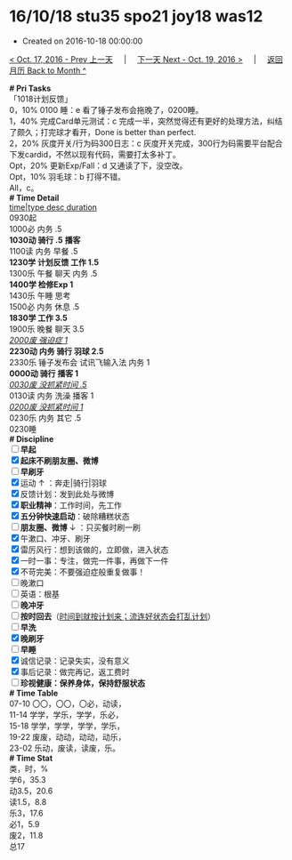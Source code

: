 # 16/10/18 stu35 spo21 joy18 was12

- Created on 2016-10-18 00:00:00

[< Oct. 17, 2016 - Prev 上一天](/_archived/lifelogs/2016/10/d17.md) &nbsp; &nbsp; | &nbsp; &nbsp; [下一天 Next - Oct. 19, 2016 >](/_archived/lifelogs/2016/10/d19.md) &nbsp; &nbsp; |  &nbsp; &nbsp; [返回月历 Back to Month ^](/_archived/lifelogs/2016/10/index.md)
<br/><div><div><b># Pri Tasks</b></div><div>「1018计划反馈」</div><div>0，10% 0100 睡：e 看了锤子发布会拖晚了，0200睡。</div><div>1，40% 完成Card单元测试：c 完成一半，突然觉得还有更好的处理方法，纠结了颇久；打完球才看开，Done is better than perfect.</div><div>2，20% 灰度开关/行为码300日志：c 灰度开关完成，300行为码需要平台配合下发cardid，不然以现有代码，需要打太多补丁。</div><div>Opt，20% 更新Exp/Fall：d 又通读了下，没空改。</div><div>Opt，10% 羽毛球：b 打得不错。</div><div>All，c。</div><div><b># Time Detail</b></div><div><u>time|type desc duration</u></div><div>0930起</div><div>1000必 内务 .5</div><div><b>1030动 骑行 .5</b> <b>播客</b></div><div>1100读 内务 早餐 .5</div><div><b>1230学 计划反馈 工作 1.5</b></div><div>1300乐 午餐 聊天 内务 .5</div><div><b>1400学 检修Exp 1</b></div><div>1430乐 午睡 思考</div><div>1500必 内务 休息 .5</div><div><b>1830学 工作 3.5</b></div><div>1900乐 晚餐 聊天 3.5</div><div><u><i>2000废 强迫症 1</i></u></div><div><b>2230动 内务 骑行 羽球 2.5</b></div><div>2330乐 锤子发布会 试讯飞输入法 内务 1</div><div><b>0000动 骑行 播客 1</b></div><div><u><i>0030废 没抓紧时间 .5</i></u></div><div>0130读 内务 洗澡 播客 1</div><div><u><i>0200废 没抓紧时间 1</i></u></div><div>0230乐 内务 其它 .5</div><div>0230睡</div><div><b># Discipline</b></div><div><b><input type="checkbox"/></b><b>早起</b></div><div><input checked="true" type="checkbox"/><b>起床不刷</b><b>朋友圈、微博</b></div><div><input type="checkbox"/><b>早刷牙</b></div><div><input checked="true" type="checkbox"/>运动 ↑ ：奔走|骑行|羽球</div><div><input checked="true" type="checkbox"/>反馈计划：发到此处与微博</div><div><input checked="true" type="checkbox"/><b>职业精神</b>：工作时间，先工作</div><div><input checked="true" type="checkbox"/><b>五分钟快速启动</b>：破除糟糕状态</div><div><input type="checkbox"/><b>朋友圈、微博</b> ↓ ：只买餐时刷一刷</div><div><input checked="true" type="checkbox"/>午漱口、冲牙、刷牙</div><div><input checked="true" type="checkbox"/>雷厉风行：想到该做的，立即做，进入状态</div><div><input checked="true" type="checkbox"/>一时一事：专注，做完一件事，再做下一件</div><div><input checked="true" type="checkbox"/>不苛完美：不要强迫症般重复做事！</div><div><input type="checkbox"/>晚漱口</div><div><input type="checkbox"/>英语：根基</div><div><b><input type="checkbox"/></b><b>晚冲牙</b></div><div><u><input type="checkbox"/></u><b>按时回去</b>（<u>时间到就按计划来；流连好状态会打乱计划</u>）</div><div><input type="checkbox"/><b>早洗</b></div><div><b><input checked="true" type="checkbox"/></b><b>晚刷牙</b></div><div><input type="checkbox"/><b>早睡</b></div><div><input checked="true" type="checkbox"/>诚信记录：记录失实，没有意义</div><div><input checked="true" type="checkbox"/>事后记录：做完再记，返工费时</div><div><b><input type="checkbox"/></b><b>珍视健康：保养身体，保持舒服状态</b></div><div><b># Time Table</b></div><div>07-10 〇〇，〇〇，〇必，动读，</div><div>11-14 学学，学乐，学学，乐必，</div><div>15-18 学学，学学，学学，学乐，</div><div>19-22 废废，动动，动动，动乐，</div><div>23-02 乐动，废读，读废，乐。</div><div><b># Time Stat</b></div><div>类，时，%</div><div>学6，35.3</div><div>动3.5，20.6</div><div>读1.5，8.8</div><div>乐3，17.6</div><div>必1，5.9</div><div>废2，11.8</div><div>总17</div>

